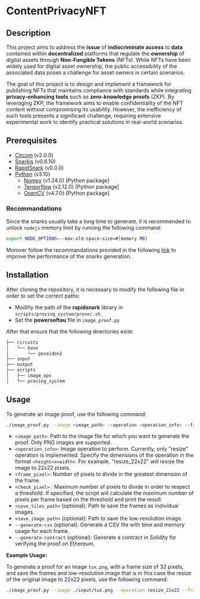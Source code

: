 # ContentPrivacyNFT
## Description
This project aims to address the **issue** of **indiscriminate access** to **data** contained within **decentralized** platforms that regulate the **ownership** of digital assets through **Non-Fungible Tokens** (NFTs). While NFTs have been widely used for digital asset ownership, the public accessibility of the associated data poses a challenge for asset owners in certain scenarios.

The goal of this project is to design and implement a framework for publishing NFTs that maintains compliance with standards while integrating **privacy-enhancing tools** such as **zero-knowledge proofs** (ZKP). By leveraging ZKP, the framework aims to enable confidentiality of the NFT content without compromising its usability. However, the inefficiency of such tools presents a significant challenge, requiring extensive experimental work to identify practical solutions in real-world scenarios.

## Prerequisites
- [Circom](https://docs.circom.io/) (v2.0.0)
- [Snarkjs](https://github.com/iden3/snarkjs) (v0.6.10)
- [RapidSnark](https://github.com/iden3/rapidsnark) (v0.0.0)
- [Python](https://www.python.org/) (v3.10)
    - [Numpy](https://numpy.org/) (v1.24.0) [Python package] 
    - [Tensorflow](https://www.tensorflow.org/) (v2.12.0) [Python package]
    - [OpenCV](https://opencv.org/) (v4.7.0) [Python package]

### Recommandations
Since the snarks usually take a long time to generate, it is recommended to unlock `nodejs` memory limit by running the following command:
```bash
export NODE_OPTIONS=--max-old-space-size=#[memory MB]
```
Morover follow the recommandations provided in the following [link](https://hackmd.io/V-7Aal05Tiy-ozmzTGBYPA?view#Best-Practices-for-Large-Circuits) to improve the performance of the snarks generation.


## Installation
After cloning the repository, it is necessary to modify the following file in order to set the correct paths:
- Modifiy the path of the **rapidsnark** library in `scripts/proving_system/prover.sh`.
- Set the **powersoftau** file in `image_proof.py`

After that ensure that the following directories exist:
```bash
├── circuits
│   └── base
│       └── poseidon2
├── input
├── output
├── scripts
│   ├── image_ops
│   └── proving_system
```
## Usage
To generate an image proof, use the following command:

```bash
./image_proof.py --image <image_path> --operation <operation_info> --frame-pixel <frame_pixel> [--check-pixel <check_pixel>] [--save-tiles <save_tiles_path>] [--save-image <save_image_path>] [--generate-csv] [--generate-contract]
```

- `<image_path>`: Path to the image file for which you want to generate the proof. Only PNG images are supported.
- `<operation_info>`: Image operation to perform. Currently, only "resize" operation is implemented. Specify the dimensions of the operation in the format `<height>x<width>`. For example, "resize_22x22" will resize the image to 22x22 pixels.
- `<frame_pixel>`: Number of pixels to divide in the greatest dimension of the frame.
- `<check_pixel>` : Maximum number of pixels to divide in order to respect a threshold. If specified, the script will calculate the maximum number of pixels per frame based on the threshold and print the result.
- `<save_tiles_path>` (optional): Path to save the frames as individual images.
- `<save_image_path>` (optional): Path to save the low-resolution image.
- `--generate-csv` (optional): Generate a CSV file with time and memory usage for each frame.
- `--generate-contract` (optional): Generate a contract in Solidity for verifying the proof on Ethereum.

**Example Usage:**

To generate a proof for an image `tux.png`, with a frame size of 32 pixels, and save the frames and low-resolution image that is in this case the resize of the original image to 22x22 pixels, use the following command:

```bash
./image_proof.py --image ./input/tux.png --operation resize_22x22 --frame-pixel 32 --save-tiles ./output/tiles --save-image ./output/penguin_32.png --generate-csv --generate-contract
```
